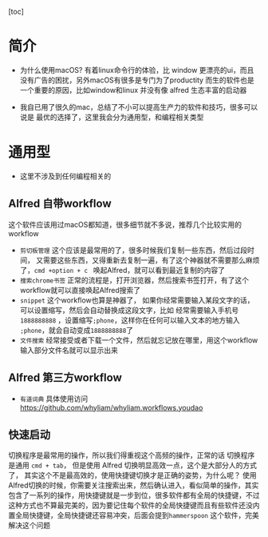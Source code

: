 [toc]

# 简介
- 为什么使用macOS?
有着linux命令行的体验，比 window 更漂亮的ui，而且没有广告的困扰，另外macOS有很多是专门为了productity 而生的软件也是一个重要的原因，比如window和linux 并没有像 alfred 生态丰富的启动器

- 我自已用了很久的mac，总结了不小可以提高生产力的软件和技巧，很多可以说是
最优的选择了，这里我会分为通用型，和编程相关类型

# 通用型
* 这里不涉及到任何编程相关的
## Alfred 自带workflow
这个软件应该用过macOS都知道，很多细节就不多说，推荐几个比较实用的workflow
- `剪切板管理` 这个应该是最常用的了，很多时候我们复制一些东西，然后过段时间，
又需要这些东西，又得重新去复制一遍，有了这个神器就不需要那么麻烦了，`cmd +option + c ` 唤起Alfred，就可以看到最近复制的内容了
- `搜索chrome书签`
正常的流程是，打开浏览器，然后搜索书签打开，有了这个workflow就可以直接唤起Alfred搜索了
- `snippet` 这个workflow也算是神器了， 如果你经常需要输入某段文字的话，可以设置缩写，然后会自动替换成这段文字，比如 经常需要输入手机号 `1888888888` ，设置缩写`;phone`，这样你在任何可以输入文本的地方输入 `;phone`，就会自动变成`1888888888`了
- `文件搜索` 经常接受或者下载一个文件，然后就忘记放在哪里，用这个workflow输入部分文件名就可以显示出来

## Alfred 第三方workflow
- `有道词典` 具体使用访问 https://github.com/whyliam/whyliam.workflows.youdao

## 快速启动
切换程序是最常用的操作，所以我们得重视这个高频的操作，正常的话 切换程序是通用 `cmd + tab`， 但是使用 Alfred 切换明显高效一点，这个是大部分人的方式了，
其实这个不是最高效的，使用快捷键切换才是正确的姿势，为什么呢？ 使用Alfred切换的时候，你需要关注搜索出来，然后确认进入，看似简单的操作，其实包含了一系列的操作，用快捷键就是一步到位，很多软件都有全局的快捷键，不过
这种方式也不算最完美的，因为要记住每个软件的全局快捷键而且有些软件还没内置全局快捷键，全局快捷键还容易冲突，后面会提到`hammerspoon` 这个软件，完美解决这个问题
